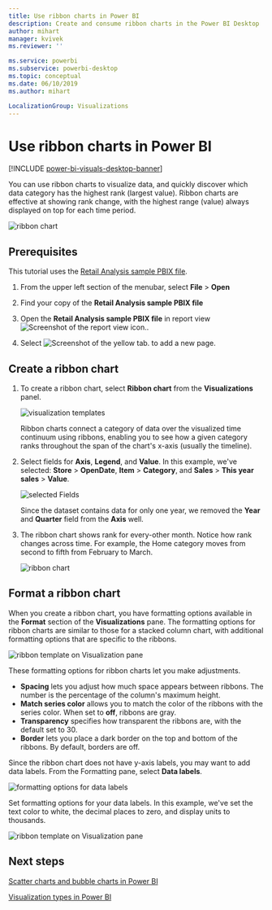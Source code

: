 ```yaml
---
title: Use ribbon charts in Power BI
description: Create and consume ribbon charts in the Power BI Desktop
author: mihart
manager: kvivek
ms.reviewer: ''

ms.service: powerbi
ms.subservice: powerbi-desktop
ms.topic: conceptual
ms.date: 06/10/2019
ms.author: mihart

LocalizationGroup: Visualizations
---
```

# Use ribbon charts in Power BI

[!INCLUDE [power-bi-visuals-desktop-banner](../includes/power-bi-visuals-desktop-banner.md)]

You can use ribbon charts to visualize data, and quickly discover which data category has the highest rank (largest value). Ribbon charts are effective at showing rank change, with the highest range (value) always displayed on top for each time period. 

![ribbon chart](media/desktop-ribbon-charts/ribbon-charts-01.png)

## Prerequisites

This tutorial uses the [Retail Analysis sample PBIX file](http://download.microsoft.com/download/9/6/D/96DDC2FF-2568-491D-AAFA-AFDD6F763AE3/Retail%20Analysis%20Sample%20PBIX.pbix).

1. From the upper left section of the menubar, select **File** > **Open**
   
2. Find your copy of the **Retail Analysis sample PBIX file**

1. Open the **Retail Analysis sample PBIX file** in report view ![Screenshot of the report view icon.](media/power-bi-visualization-kpi/power-bi-report-view.png).

1. Select ![Screenshot of the yellow tab.](media/power-bi-visualization-kpi/power-bi-yellow-tab.png) to add a new page.

## Create a ribbon chart

1. To create a ribbon chart, select **Ribbon chart** from the **Visualizations** panel.

    ![visualization templates](media/desktop-ribbon-charts/power-bi-template.png)

    Ribbon charts connect a category of data over the visualized time continuum using ribbons, enabling you to see how a given category ranks throughout the span of the chart's x-axis (usually the timeline).

2. Select fields for **Axis**, **Legend**, and **Value**.  In this example, we've selected: **Store** > **OpenDate**, **Item** > **Category**, and **Sales** > **This year sales** > **Value**.  

    ![selected Fields](media/desktop-ribbon-charts/power-bi-ribbon-values.png)

    Since the dataset contains data for only one year, we removed the **Year** and **Quarter** field from the **Axis** well. 

3. The ribbon chart shows rank for every-other month. Notice how rank changes across time.  For example, the Home category moves from second to fifth from February to March.

    ![ribbon chart](media/desktop-ribbon-charts/power-bi-ribbon.png)

## Format a ribbon chart
When you create a ribbon chart, you have formatting options available in the **Format** section of the **Visualizations** pane. The formatting options for ribbon charts are similar to those for a stacked column chart, with additional formatting options that are specific to the ribbons.

![ribbon template on Visualization pane](media/desktop-ribbon-charts/power-bi-format-ribbon.png)

These formatting options for ribbon charts let you make adjustments.

* **Spacing** lets you adjust how much space appears between ribbons. The number is the percentage of the column's maximum height.
* **Match series color** allows you to match the color of the ribbons with the series color. When set to **off**, ribbons are gray.
* **Transparency** specifies how transparent the ribbons are, with the default set to 30.
* **Border** lets you place a dark border on the top and bottom of the ribbons. By default, borders are off.

Since the ribbon chart does not have y-axis labels, you may want to add data labels. From the Formatting pane, select **Data labels**. 

![formatting options for data labels](media/desktop-ribbon-charts/power-bi-labels.png)

Set formatting options for your data labels.  In this example, we've set the text color to white, the decimal places to zero, and display units to thousands. 

![ribbon template on Visualization pane](media/desktop-ribbon-charts/power-bi-data-labels.png)

## Next steps

[Scatter charts and bubble charts in Power BI](power-bi-visualization-scatter.md)

[Visualization types in Power BI](power-bi-visualization-types-for-reports-and-q-and-a.md)